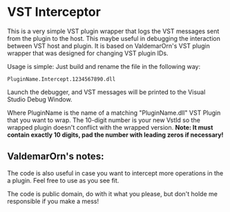 VST Interceptor
===============

This is a very simple VST plugin wrapper that logs the VST messages sent from the plugin to the host. This maybe useful in debugging the interaction between VST host and plugin. It is based on ValdemarOrn's VST plugin wrapper that was designed for changing VST plugin IDs.

Usage is simple: Just build and rename the file in the following way:

    PluginName.Intercept.1234567890.dll
    
Launch the debugger, and VST messages will be printed to the Visual Studio Debug Window.

Where PluginName is the name of a matching "PluginName.dll" VST Plugin that you want to wrap. The 10-digit number is your new VstId so the wrapped plugin doesn't conflict with the wrapped version. **Note: It must contain exactly 10 digits, pad the number with leading zeros if necessary!**

ValdemarOrn's notes:
--------------------
The code is also useful in case you want to intercept more operations in the a plugin. Feel free to use as you see fit.

The code is public domain, do with it what you please, but don't holde me responsible if you make a mess!




